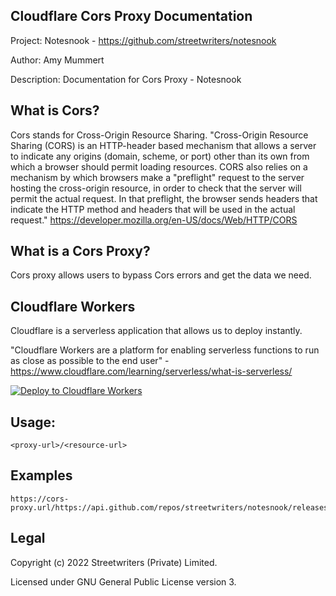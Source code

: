 ## **Cloudflare Cors Proxy Documentation**
Project: Notesnook - https://github.com/streetwriters/notesnook

Author: Amy Mummert

Description: Documentation for Cors Proxy - Notesnook

## What is Cors?
Cors stands for Cross-Origin Resource Sharing. "Cross-Origin Resource Sharing (CORS) is an HTTP-header based mechanism that allows a server to indicate any origins (domain, scheme, or port) other than its own from which a browser should permit loading resources. CORS also relies on a mechanism by which browsers make a "preflight" request to the server hosting the cross-origin resource, in order to check that the server will permit the actual request. In that preflight, the browser sends headers that indicate the HTTP method and headers that will be used in the actual request." https://developer.mozilla.org/en-US/docs/Web/HTTP/CORS 

## What is a Cors Proxy?
Cors proxy allows users to bypass Cors errors and get the data we need.

## Cloudflare Workers
Cloudflare is a serverless application that allows us to deploy instantly. 

"Cloudflare Workers are a platform for enabling serverless functions to run as close as possible to the end user" - https://www.cloudflare.com/learning/serverless/what-is-serverless/          

[![Deploy to Cloudflare Workers](https://deploy.workers.cloudflare.com/button)](https://deploy.workers.cloudflare.com/?url=https://github.com/streetwriters/cors)

## Usage:

```
<proxy-url>/<resource-url>

```

## Examples

```
https://cors-proxy.url/https://api.github.com/repos/streetwriters/notesnook/releases/tags/v2.2.4

```

## Legal
Copyright (c) 2022 Streetwriters (Private) Limited.

Licensed under GNU General Public License version 3.